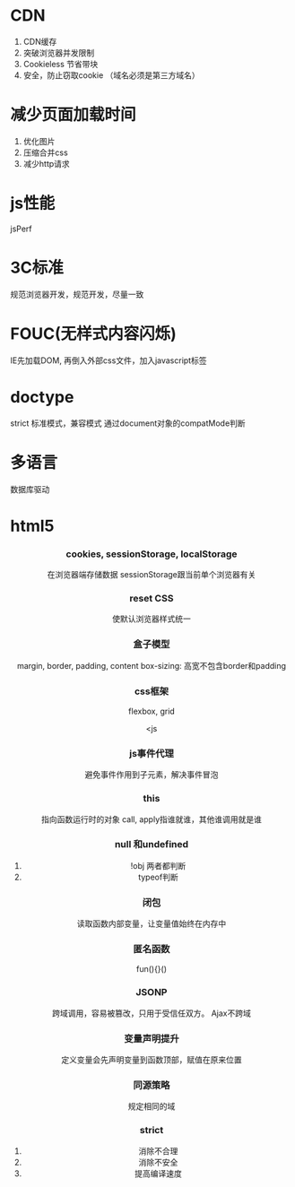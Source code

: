 # CDN
1. CDN缓存
2. 突破浏览器并发限制
3. Cookieless 节省带块
4. 安全，防止窃取cookie （域名必须是第三方域名）
 
# 减少页面加载时间
1. 优化图片
2. 压缩合并css
3. 减少http请求

# js性能
jsPerf

# 3C标准
规范浏览器开发，规范开发，尽量一致

# FOUC(无样式内容闪烁)
IE先加载DOM, 再倒入外部css文件，加入javascript标签

# doctype
strict
标准模式，兼容模式 
    通过document对象的compatMode判断

# 多语言
数据库驱动

# html5
<nav> <header> <section> <footer>

# cookies, sessionStorage, localStorage
在浏览器端存储数据
sessionStorage跟当前单个浏览器有关

# reset CSS
使默认浏览器样式统一

# 盒子模型
margin, border, padding, content
box-sizing: 高宽不包含border和padding

# css框架
flexbox, grid

<js
# js事件代理
避免事件作用到子元素，解决事件冒泡

# this
指向函数运行时的对象
call, apply指谁就谁，其他谁调用就是谁

# null 和undefined
1. !obj 两者都判断
2. typeof判断

# 闭包
读取函数内部变量，让变量值始终在内存中

# 匿名函数
fun(){}()

# JSONP
跨域调用，容易被篡改，只用于受信任双方。
Ajax不跨域

# 变量声明提升
定义变量会先声明变量到函数顶部，赋值在原来位置

# 同源策略
规定相同的域

# strict
1. 消除不合理
2. 消除不安全
3. 提高编译速度
